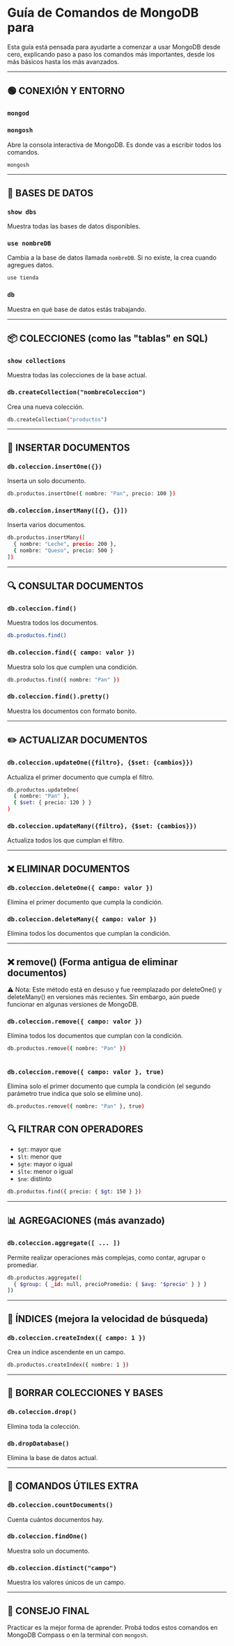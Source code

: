 
# Guía de Comandos de MongoDB para 

Esta guía está pensada para ayudarte a comenzar a usar MongoDB desde cero, explicando paso a paso los comandos más importantes, desde los más básicos hasta los más avanzados.

---

## 🟢 CONEXIÓN Y ENTORNO

### `mongod`

### `mongosh`
Abre la consola interactiva de MongoDB. Es donde vas a escribir todos los comandos.

```bash
mongosh
```

---

## 📁 BASES DE DATOS

### `show dbs`
Muestra todas las bases de datos disponibles.

### `use nombreDB`
Cambia a la base de datos llamada `nombreDB`. Si no existe, la crea cuando agregues datos.

```bash
use tienda
```

### `db`
Muestra en qué base de datos estás trabajando.

---

## 📦 COLECCIONES (como las "tablas" en SQL)

### `show collections`
Muestra todas las colecciones de la base actual.

### `db.createCollection("nombreColeccion")`
Crea una nueva colección.

```bash
db.createCollection("productos")
```

---

## 📝 INSERTAR DOCUMENTOS

### `db.coleccion.insertOne({})`
Inserta un solo documento.

```bash
db.productos.insertOne({ nombre: "Pan", precio: 100 })
```

### `db.coleccion.insertMany([{}, {}])`
Inserta varios documentos.

```bash
db.productos.insertMany([
  { nombre: "Leche", precio: 200 },
  { nombre: "Queso", precio: 500 }
])
```

---

## 🔍 CONSULTAR DOCUMENTOS

### `db.coleccion.find()`
Muestra todos los documentos.

```bash
db.productos.find()
```

### `db.coleccion.find({ campo: valor })`
Muestra solo los que cumplen una condición.

```bash
db.productos.find({ nombre: "Pan" })
```

### `db.coleccion.find().pretty()`
Muestra los documentos con formato bonito.

---

## ✏️ ACTUALIZAR DOCUMENTOS

### `db.coleccion.updateOne({filtro}, {$set: {cambios}})`
Actualiza el primer documento que cumpla el filtro.

```bash
db.productos.updateOne(
  { nombre: "Pan" },
  { $set: { precio: 120 } }
)
```

### `db.coleccion.updateMany({filtro}, {$set: {cambios}})`
Actualiza todos los que cumplan el filtro.

---

## ❌ ELIMINAR DOCUMENTOS

### `db.coleccion.deleteOne({ campo: valor })`
Elimina el primer documento que cumpla la condición.

### `db.coleccion.deleteMany({ campo: valor })`
Elimina todos los documentos que cumplan la condición.

---

## ❌ remove() (Forma antigua de eliminar documentos)
⚠️ Nota: Este método está en desuso y fue reemplazado por deleteOne() y deleteMany() en versiones más recientes. Sin embargo, aún puede funcionar en algunas versiones de MongoDB.

### `db.coleccion.remove({ campo: valor })`
Elimina todos los documentos que cumplan con la condición.
```bash
db.productos.remove({ nombre: "Pan" })
  
```
### `db.coleccion.remove({ campo: valor }, true)`
Elimina solo el primer documento que cumpla la condición (el segundo parámetro true indica que solo se elimine uno).
```bash
db.productos.remove({ nombre: "Pan" }, true)  

```


## 🔍 FILTRAR CON OPERADORES

- `$gt`: mayor que
- `$lt`: menor que
- `$gte`: mayor o igual
- `$lte`: menor o igual
- `$ne`: distinto

```bash
db.productos.find({ precio: { $gt: 150 } })
```

---

## 📊 AGREGACIONES (más avanzado)

### `db.coleccion.aggregate([ ... ])`
Permite realizar operaciones más complejas, como contar, agrupar o promediar.

```bash
db.productos.aggregate([
  { $group: { _id: null, precioPromedio: { $avg: "$precio" } } }
])
```

---

## 🧠 ÍNDICES (mejora la velocidad de búsqueda)

### `db.coleccion.createIndex({ campo: 1 })`
Crea un índice ascendente en un campo.

```bash
db.productos.createIndex({ nombre: 1 })
```

---

## 🧼 BORRAR COLECCIONES Y BASES

### `db.coleccion.drop()`
Elimina toda la colección.

### `db.dropDatabase()`
Elimina la base de datos actual.

---

## 🧪 COMANDOS ÚTILES EXTRA

### `db.coleccion.countDocuments()`
Cuenta cuántos documentos hay.

### `db.coleccion.findOne()`
Muestra solo un documento.

### `db.coleccion.distinct("campo")`
Muestra los valores únicos de un campo.

---

## 🚀 CONSEJO FINAL

Practicar es la mejor forma de aprender. Probá todos estos comandos en MongoDB Compass o en la terminal con `mongosh`.
